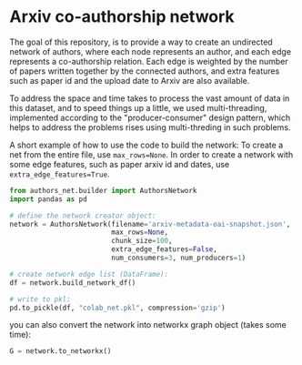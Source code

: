 # Arxiv co-authorship network
The goal of this repository, is to provide a way to create an undirected network of authors, where each node represents an author, and each edge represents a co-authorship relation. Each edge is weighted by the number of papers written together by the connected authors, and extra features such as paper id and the upload date to Arxiv are also available. 

To address the space and time takes to process the vast amount of data in this dataset, and to speed things up a little, we used multi-threading, implemented according to the "producer-consumer" design pattern, which helps to address the problems rises using multi-threding in such problems.
 

A short example of how to use the code to build the network:
To create a net from the entire file, use `max_rows=None`.
In order to create a network with some edge features, such as paper arxiv id and dates, use `extra_edge_features=True`.

```python
from authors_net.builder import AuthorsNetwork
import pandas as pd 

# define the network creator object:
network = AuthorsNetwork(filename='arxiv-metadata-oai-snapshot.json', 
                         max_rows=None,
                         chunk_size=100,
                         extra_edge_features=False, 
                         num_consumers=3, num_producers=1)

# create network edge list (DataFrame):
df = network.build_network_df()

# write to pkl:
pd.to_pickle(df, "colab_net.pkl", compression='gzip')
```

you can also convert the network into networkx graph object (takes some time):

```python
G = network.to_networkx()
```
